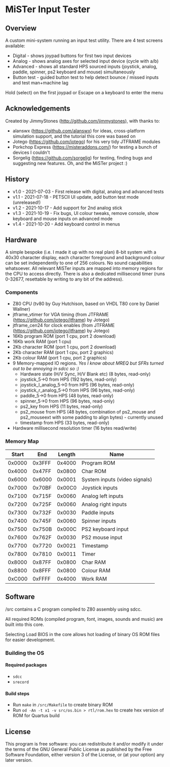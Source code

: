 #	MiSTer Input Tester

## Overview

A custom mini-system running an input test utility.  There are 4 test screens available:
 - Digital - shows joypad buttons for first two input devices
 - Analog - shows analog axes for selected input device (cycle with a/b)
 - Advanced - shows all standard HPS sourced inputs (joystick, analog, paddle, spinner, ps2 keyboard and mouse) simultaneously
 - Button test - guided button test to help detect bounce / missed inputs and test man+machine lag
 
Hold (select) on the first joypad or Escape on a keyboard to enter the menu

## Acknowledgements

Created by JimmyStones (http://github.com/jimmystones), with thanks to:
- alanswx (https://github.com/alanswx) for ideas, cross-platform simulation support, and the tutorial this core was based on
- Jotego (https://github.com/jotego) for his very tidy JTFRAME modules
- Porkchop Express (https://misteraddons.com/) for testing a bunch of devices I couldn't
- Sorgelig (https://github.com/sorgelig) for testing, finding bugs and suggesting new features.  Oh, and the MiSTer project :)

## History
- v1.0 - 2021-07-03 - First release with digital, analog and advanced tests
- v1.1 - 2021-07-18 - PETSCII UI update, add button test mode (unreleased!)
- v1.2 - 2021-10-17 - Add support for 2nd analog stick
- v1.3 - 2021-10-19 - Fix bugs, UI colour tweaks, remove console, show keyboard and mouse inputs on advanced mode
- v1.4 - 2021-10-20 - Add keyboard control in menus

## Hardware

A simple bespoke (i.e. I made it up with no real plan) 8-bit system with a 40x30 character display, each character foreground and background colour can be set independently to one of 256 colours.  No sound capabilities whatsoever.  All relevant MiSTer inputs are mapped into memory regions for the CPU to access directly.  There is also a dedicated millisecond timer (runs 0-32677, resettable by writing to any bit of the address).

### Components
 - Z80 CPU (tv80 by Guy Hutchison, based on VHDL T80 core by Daniel Wallner)
 - jtframe_vtimer for VGA timing (from JTFRAME (https://github.com/jotego/jtframe) by Jotego)
 - jtframe_cen24 for clock enables (from JTFRAME (https://github.com/jotego/jtframe) by Jotego)
 - 16Kb program ROM (port 1 cpu, port 2 download)
 - 16Kb work RAM (port 1 cpu)
 - 2Kb character ROM (port 1 cpu, port 2 download)
 - 2Kb character RAM (port 1 cpu, port 2 graphics)
 - 2Kb colour RAM (port 1 cpu, port 2 graphics)
 - 9 Memory-mapped IO regions.  _Yes I know about MREQ but SFRs turned out to be annoying in sdcc so :)_
   - Hardware state (H/V Sync, H/V Blank etc) (8 bytes, read-only)
   - joystick_5->0 from HPS (192 bytes, read-only)
   - joystick_l_analog_5->0 from HPS (96 bytes, read-only)
   - joystick_r_analog_5->0 from HPS (96 bytes, read-only)
   - paddle_5->0 from HPS (48 bytes, read-only)
   - spinner_5->0 from HPS (96 bytes, read-only)
   - ps2_key from HPS (11 bytes, read-only)
   - ps2_mouse from HPS (48 bytes, combination of ps2_mouse and ps2_mouseext with some padding to align bytes) - currently unused
   - timestamp from HPS (33 bytes, read-only)
 - Hardware millisecond resolution timer (16 bytes read/write)

### Memory Map
Start|End|Length|Name
---|---|---|---
0x0000|0x3FFF|0x4000|Program ROM
0x4000|0x47FF|0x0800|Char ROM
0x6000|0x6000|0x0001|System inputs (video signals)
0x7000|0x70BF|0x00C0|Joystick inputs
0x7100|0x715F|0x0060|Analog left inputs
0x7200|0x725F|0x0060|Analog right inputs
0x7300|0x732F|0x0030|Paddle inputs
0x7400|0x745F|0x0060|Spinner inputs
0x7500|0x750B|0x000C|PS2 keyboard input
0x7600|0x762F|0x0030|PS2 mouse input
0x7700|0x7720|0x0021|Timestamp
0x7800|0x7810|0x0011|Timer
0x8000|0x87FF|0x0800|Char RAM
0x8800|0x8FFF|0x0800|Colour RAM
0xC000|0xFFFF|0x4000|Work RAM

## Software

/src contains a C program compiled to Z80 assembly using sdcc.  

All required ROMs (compiled program, font, images, sounds and music) are built into this core.

Selecting Load BIOS in the core allows hot loading of binary OS ROM files for easier development.

### Building the OS

#### Required packages
- `sdcc` 
- `srecord`
#### Build steps
- Run `make` in `/src/Makefile` to create binary ROM
- Run `od -An -t x1 -v src/os.bin > rtl/rom.hex` to create hex version of ROM for Quartus build

## License
This program is free software: you can redistribute it and/or modify it under the terms of the GNU General Public License as published by the Free Software Foundation, either version 3 of the License, or (at your option) any later version.
